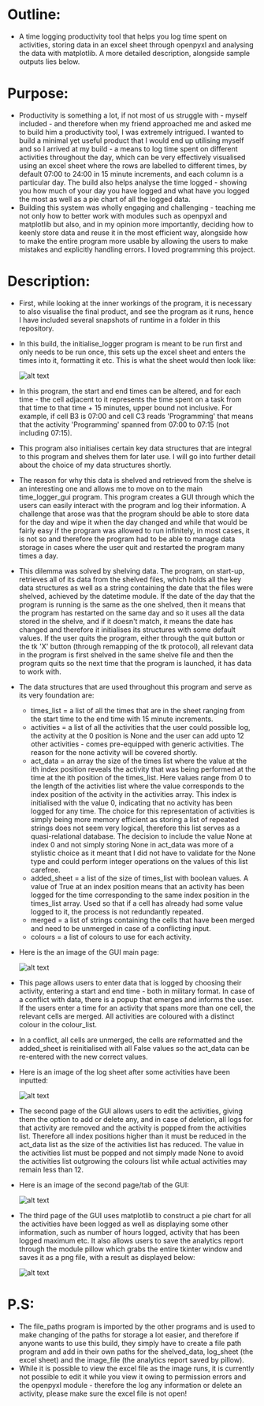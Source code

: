 # Outline:

- A time logging productivity tool that helps you log time spent on activities, storing data in an excel sheet through openpyxl and analysing the data with matplotlib. A more detailed description, alongside sample outputs lies below.

# Purpose:

- Productivity is something a lot, if not most of us struggle with - myself included - and therefore when my friend approached me and asked me to build him a productivity tool, I was extremely intrigued. I wanted to build a minimal yet useful product that I would end up utilising myself and so I arrived at my build - a means to log time spent on different activities throughout the day, which can be very effectively visualised using an excel sheet where the rows are labelled to different times, by default 07:00 to 24:00 in 15 minute increments, and each column is a particular day. The build also helps analyse the time logged - showing you how much of your day you have logged and what have you logged the most as well as a pie chart of all the logged data.
- Building this system was wholly engaging and challenging - teaching me not only how to better work with modules such as openpyxl and matplotlib but also, and in my opinion more importantly, deciding how to keenly store data and reuse it in the most efficient way, alongside how to make the entire program more usable by allowing the users to make mistakes and explicitly handling errors. I loved programming this project.

# Description:

- First, while looking at the inner workings of the program, it is necessary to also visualise the final product, and see the program as it runs, hence I have included several snapshots of runtime in a folder in this repository.
- In this build, the initialise_logger program is meant to be run first and only needs to be run once, this sets up the excel sheet and enters the times into it, formatting it etc. This is what the sheet would then look like:

    ![alt text]()

- In this program, the start and end times can be altered, and for each time - the cell adjacent to it represents the time spent on a task from that time to that time + 15 minutes, upper bound not inclusive. For example, if cell B3 is 07:00 and cell C3 reads 'Programming' that means that the activity 'Programming' spanned from 07:00 to 07:15 (not including 07:15).
- This program also initialises certain key data structures that are integral to this program and shelves them for later use. I will go into further detail about the choice of my data structures shortly.
- The reason for why this data is shelved and retrieved from the shelve is an interesting one and allows me to move on to the main time_logger_gui program. This program creates a GUI through which the users can easily interact with the program and log their information. A challenge that arose was that the program should be able to store data for the day and wipe it when the day changed and while that would be fairly easy if the program was allowed to run infinitely, in most cases, it is not so and therefore the program had to be able to manage data storage in cases where the user quit and restarted the program many times a day.
- This dilemma was solved by shelving data. The program, on start-up, retrieves all of its data from the shelved files, which holds all the key data structures as well as a string containing the date that the files were shelved, achieved by the datetime module. If the date of the day that the program is running is the same as the one shelved, then it means that the program has restarted on the same day and so it uses all the data stored in the shelve, and if it doesn't match, it means the date has changed and therefore it initialises its structures with some default values. If the user quits the program, either through the quit button or the tk 'X' button (through remapping of the tk protocol), all relevant data in the program is first shelved in the same shelve file and then the program quits so the next time that the program is launched, it has data to work with.
- The data structures that are used throughout this program and serve as its very foundation are:
    - times_list = a list of all the times that are in the sheet ranging from the start time to the end time with 15 minute increments.
    - activities = a list of all the activities that the user could possible log, the activity at the 0 position is None and the user can add upto 12 other activities - comes pre-equipped with generic activities. The reason for the none activity will be covered shortly.
    - act_data = an array the size of the times list where the value at the ith index position reveals the activity that was being performed at the time at the ith position of the times_list. Here values range from 0 to the length of the activities list where the value corresponds to the index position of the activity in the activities array. This index is initialised with the value 0, indicating that no activity has been logged for any time. The choice for this representation of activities is simply being more memory efficient as storing a list of repeated strings does not seem very logical, therefore this list serves as a quasi-relational database. The decision to include the value None at index 0 and not simply storing None in act_data was more of a stylistic choice as it meant that I did not have to validate for the None type and could perform integer operations on the values of this list carefree.
    - added_sheet = a list of the size of times_list with boolean values. A value of True at an index position means that  an activity has been logged for the time corresponding to the same index position in the times_list array. Used so that if a cell has already had some value logged to it, the process is not redundantly repeated.
    - merged = a list of strings containing the cells that have been merged and need to be unmerged in case of a conflicting input.
    - colours = a list of colours to use for each activity.
- Here is the an image of the GUI main page:

    ![alt text]()

- This page allows users to enter data that is logged by choosing their activity, entering a start and end time - both in military format. In case of a conflict with data, there is a popup that emerges and informs the user. If the users enter a time for an activity that spans more than one cell, the relevant cells are merged. All activities are coloured with a distinct colour in the colour_list.
- In a conflict, all cells are unmerged, the cells are reformatted and the added_sheet is reinitialised with all False values so the act_data can be re-entered with the new correct values.
- Here is an image of the log sheet after some activities have been inputted:

    ![alt text]()

- The second page of the GUI allows users to edit the activities, giving them the option to add or delete any, and in case of deletion, all logs for that activity are removed and the activity is popped from the activities list. Therefore all index positions higher than it must be reduced in the act_data list as the size of the activities list has reduced. The value in the activities list must be popped and not simply made None to avoid the activities list outgrowing the colours list while actual activities may remain less than 12.
- Here is an image of the second page/tab of the GUI:

    ![alt text]()

- The third page of the GUI uses matplotlib to construct a pie chart for all the activities have been logged as well as displaying some other information, such as number of hours logged, activity that has been logged maximum etc. It also allows users to save the analytics report through the module pillow which grabs the entire tkinter window and saves it as a png file, with a result as displayed below:

    ![alt text]()

# P.S:

- The file_paths program is imported by the other programs and is used to make changing of the paths for storage a lot easier, and therefore if anyone wants to use this build, they simply have to create a file path program and add in their own paths for the shelved_data, log_sheet (the excel sheet) and the image_file (the analytics report saved by pillow).
- While it is possible to view the excel file as the image runs, it is currently not possible to edit it while you view it owing to permission errors and the openpyxl module - therefore the log any information or delete an activity, please make sure the excel file is not open!
